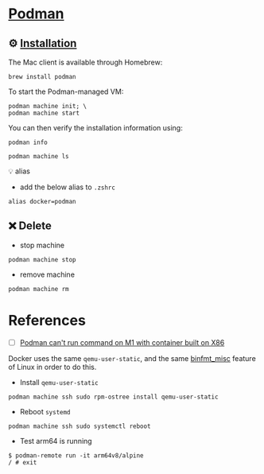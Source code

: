 # [Podman](https://podman.io/getting-started/installation)

## :gear: [Installation](https://podman.io/getting-started/installation)

The Mac client is available through Homebrew:

```
brew install podman
```

To start the Podman-managed VM:

```
podman machine init; \
podman machine start
```

You can then verify the installation information using:

```
podman info
```

```
podman machine ls
```

:bulb: alias

* add the below alias to `.zshrc`

```
alias docker=podman
```

## :x: Delete

* stop machine

```
podman machine stop
```

* remove machine

```
podman machine rm
```

# References

- [ ] [Podman can't run command on M1 with container built on X86](https://github.com/containers/podman/issues/12144)

Docker uses the same `qemu-user-static`, and the same [binfmt_misc](https://en.wikipedia.org/wiki/Binfmt_misc) feature of Linux in order to do this.

* Install `qemu-user-static`

```
podman machine ssh sudo rpm-ostree install qemu-user-static  
```

* Reboot `systemd`

```
podman machine ssh sudo systemctl reboot
```

* Test arm64 is running 

```
$ podman-remote run -it arm64v8/alpine
/ # exit
```

